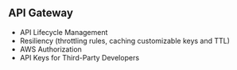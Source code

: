 ## API Gateway
* API Lifecycle Management
* Resiliency (throttling rules, caching customizable keys and TTL)
* AWS Authorization
* API Keys for Third-Party Developers